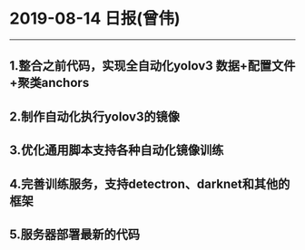 # 2019-08-14 日报(曾伟)
---
## 1.整合之前代码，实现全自动化yolov3 数据+配置文件+聚类anchors
## 2.制作自动化执行yolov3的镜像
## 3.优化通用脚本支持各种自动化镜像训练
## 4.完善训练服务，支持detectron、darknet和其他的框架
## 5.服务器部署最新的代码
